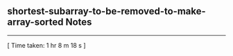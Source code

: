 <h2>shortest-subarray-to-be-removed-to-make-array-sorted Notes</h2><hr>[ Time taken: 1 hr 8 m 18 s ]